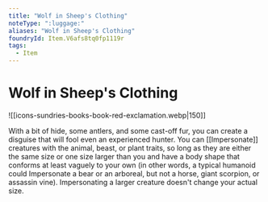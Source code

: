 ```yaml
---
title: "Wolf in Sheep's Clothing"
noteType: ":luggage:"
aliases: "Wolf in Sheep's Clothing"
foundryId: Item.V6afs8tq0fp1119r
tags:
  - Item
---
```


# Wolf in Sheep's Clothing
![[icons-sundries-books-book-red-exclamation.webp|150]]

With a bit of hide, some antlers, and some cast-off fur, you can create a disguise that will fool even an experienced hunter. You can [[Impersonate]] creatures with the animal, beast, or plant traits, so long as they are either the same size or one size larger than you and have a body shape that conforms at least vaguely to your own (in other words, a typical humanoid could Impersonate a bear or an arboreal, but not a horse, giant scorpion, or assassin vine). Impersonating a larger creature doesn't change your actual size.

